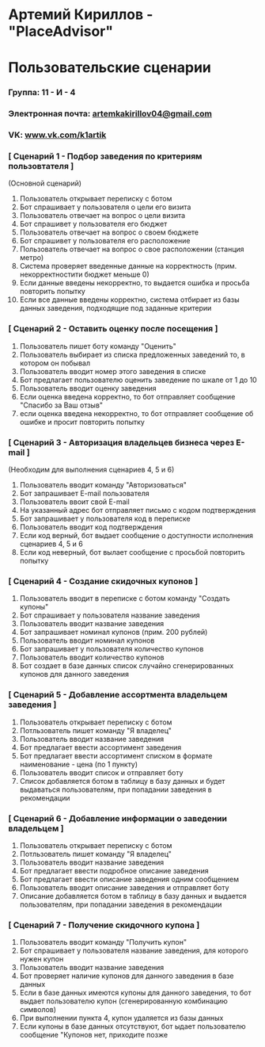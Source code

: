 # Артемий Кириллов - "PlaceAdvisor"
# Пользовательские сценарии

### Группа: 11 - И - 4
### Электронная почта: artemkakirillov04@gmail.com
### VK: www.vk.com/k1artik


### [ Сценарий 1 - Подбор заведения по критериям пользовтателя ]

(Основной сценарий)

1. Пользователь открывает переписку с ботом
2. Бот спрашивает у пользователя о цели его визита
3. Пользователь отвечает на вопрос о цели визита
4. Бот спрашивет у пользователя его бюджет
5. Пользователь отвечает на вопрос о своем бюджете
6. Бот спрашивет у пользователя его расположение
7. Пользователь отвечает на вопрос о свое расположении (станция метро)
8. Система проверяет введенные данные на корректность (прим. некорректностити бюджет меньше 0)
9. Если данные введены некорректно, то выдается ошибка и просьба повторить попытку
10. Если все данные введены корректно, система отбирает из базы данных заведения, подходящие под заданные критерии

### [ Сценарий 2 - Оставить оценку после посещения ]

1. Пользователь пишет боту команду "Оценить"
2. Пользователь выбирает из списка предложенных заведений то, в котором он побывал
3. Пользователь вводит номер этого заведения в списке
4. Бот предлагает пользователю оценить заведение по шкале от 1 до 10
5. Пользователь вводит оценку заведения
6. Если оценка введена корректно, то бот отправляет сообщение "Спасибо за Ваш отзыв" 
7. если оценка введена некорректно, то бот отправляет сообщение об ошибке и просит повторить попытку

### [ Сценарий 3 - Авторизация владельцев бизнеса через E-mail ]

(Необходим для выполнения сценариев 4, 5 и 6)

1. Пользователь вводит команду "Авторизоваться"
2. Бот запрашивает E-mail пользователя
3. Пользователь ввоит свой E-mail 
4. На указанный адрес бот отправляет письмо с кодом подтверждения
5. Бот запрашивает у пользователя код в переписке
6. Пользователь вводит код подтверждения
7. Если код верный, бот выдает сообщение о доступности исполнения сценариев 4, 5 и 6
8. Если код неверный, бот вылает сообщение с просьбой повторить попытку

### [ Сценарий 4 - Создание скидочных купонов ]

1. Пользователь вводит в переписке с ботом команду "Создать купоны"
2. Бот спрашивает у пользователя название заведения
3. Пользователь вводит название заведения
4. Бот запрашивает номинал купонов (прим. 200 рублей)
5. Пользователь вводит номинал купонов
6. Бот запрашивает у пользователя количество купонов
7. Пользователь вводит количество купонов
8. Бот создает в базе данных список случайно сгенерированных купонов для данного заведения

### [ Сценарий 5 - Добавление ассортмента владельцем заведения ]

1. Пользователь открывает переписку с ботом
2. Потльзователь пишет команду "Я владелец"
3. Пользователь вводит название заведения
4. Бот предлагает ввести ассортимент заведения
5. Бот предлагает ввести ассортимент  списком в формате наименование - цена (по 1 пункту)
6. Пользователь вводит список и отправляет боту
7. Список добавляется ботом в таблицу в базу данных и будет выдаваться пользователям, при попадании заведения в рекомендации

### [ Сценарий 6 - Добавление информации о заведении владельцем ]

1. Пользователь открывает переписку с ботом
2. Потльзователь пишет команду "Я владелец"
3. Пользователь вводит название заведения
4. Бот предлагает ввести подробное описание заведения
5. Бот предлагает ввести описание заведения одним сообщением
6. Пользователь вводит описание заведения и отправляет боту
7. Описание добавляется ботом в таблицу в базу данных и выдается пользователям, при попадании заведения в рекомендации

### [ Сценарий 7 - Получение скидочного купона ]

1. Пользователь вводит команду "Получить купон"
2. Бот спрашивает у пользователя название заведения, для которого нужен купон
3. Пользователь вводит название заведения
4. Бот проверяет наличие купонов для данного заведения в базе данных
5. Если в базе данных имеются купоны для данного заведения, то бот выдает пользователю купон (сгенерированную комбинацию символов)
6. При выполнении пункта 4, купон удаляется из базы данных
7. Если купоны в базе данных отсутствуют, бот ыдает пользователю сообщение "Купонов нет, приходите позже
